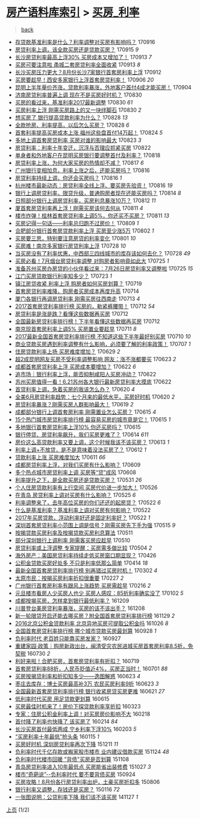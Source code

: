 [房产语料库索引](../../README.md)  > [买房_利率](买房_利率.md)
====
> [back](../README.md)

- [存贷款基准利率是什么？利率调整对买房有影响吗？](http://jkwz.applinzi.com/ittc/7013469086401692689.html#%E5%AD%98%E8%B4%B7%E6%AC%BE%E5%9F%BA%E5%87%86%E5%88%A9%E7%8E%87%E6%98%AF%E4%BB%80%E4%B9%88%EF%BC%9F%E5%88%A9%E7%8E%87%E8%B0%83%E6%95%B4%E5%AF%B9%E4%B9%B0%E6%88%BF%E6%9C%89%E5%BD%B1%E5%93%8D%E5%90%97%EF%BC%9F) 170916  
- [房贷利率上调，该全款买房还是贷款买房？](http://jkwz.applinzi.com/ittc/7013470789280728080.html#%E6%88%BF%E8%B4%B7%E5%88%A9%E7%8E%87%E4%B8%8A%E8%B0%83%EF%BC%8C%E8%AF%A5%E5%85%A8%E6%AC%BE%E4%B9%B0%E6%88%BF%E8%BF%98%E6%98%AF%E8%B4%B7%E6%AC%BE%E4%B9%B0%E6%88%BF%EF%BC%9F) 170915 *9* 
- [长沙房贷利率最高上浮30% 买房成本又增加了！](http://jkwz.applinzi.com/ittc/7012812586154984464.html#%E9%95%BF%E6%B2%99%E6%88%BF%E8%B4%B7%E5%88%A9%E7%8E%87%E6%9C%80%E9%AB%98%E4%B8%8A%E6%B5%AE30%25+%E4%B9%B0%E6%88%BF%E6%88%90%E6%9C%AC%E5%8F%88%E5%A2%9E%E5%8A%A0%E4%BA%86%EF%BC%81) 170913 *7* 
- [买房可要注意啦 甬城二套房贷利率全面收紧](http://jkwz.applinzi.com/ittc/7012714832149873680.html#%E4%B9%B0%E6%88%BF%E5%8F%AF%E8%A6%81%E6%B3%A8%E6%84%8F%E5%95%A6+%E7%94%AC%E5%9F%8E%E4%BA%8C%E5%A5%97%E6%88%BF%E8%B4%B7%E5%88%A9%E7%8E%87%E5%85%A8%E9%9D%A2%E6%94%B6%E7%B4%A7) 170913 *8* 
- [长沙买房压力更大？8月份长沙7家银行首套房利率上浮](http://jkwz.applinzi.com/ittc/7012073191898612752.html#%E9%95%BF%E6%B2%99%E4%B9%B0%E6%88%BF%E5%8E%8B%E5%8A%9B%E6%9B%B4%E5%A4%A7%EF%BC%9F8%E6%9C%88%E4%BB%BD%E9%95%BF%E6%B2%997%E5%AE%B6%E9%93%B6%E8%A1%8C%E9%A6%96%E5%A5%97%E6%88%BF%E5%88%A9%E7%8E%87%E4%B8%8A%E6%B5%AE) 170912  
- [买房要趁早！西安多家银行上浮首套房贷利率！](http://jkwz.applinzi.com/ittc/7010218379238179856.html#%E4%B9%B0%E6%88%BF%E8%A6%81%E8%B6%81%E6%97%A9%EF%BC%81%E8%A5%BF%E5%AE%89%E5%A4%9A%E5%AE%B6%E9%93%B6%E8%A1%8C%E4%B8%8A%E6%B5%AE%E9%A6%96%E5%A5%97%E6%88%BF%E8%B4%B7%E5%88%A9%E7%8E%87%EF%BC%81) 170906 *20* 
- [昆明上半年量价齐涨，贷款利率暴涨，外地客户首付4成才能买房！](http://jkwz.applinzi.com/ittc/7009463055396897809.html#%E6%98%86%E6%98%8E%E4%B8%8A%E5%8D%8A%E5%B9%B4%E9%87%8F%E4%BB%B7%E9%BD%90%E6%B6%A8%EF%BC%8C%E8%B4%B7%E6%AC%BE%E5%88%A9%E7%8E%87%E6%9A%B4%E6%B6%A8%EF%BC%8C%E5%A4%96%E5%9C%B0%E5%AE%A2%E6%88%B7%E9%A6%96%E4%BB%984%E6%88%90%E6%89%8D%E8%83%BD%E4%B9%B0%E6%88%BF%EF%BC%81) 170904  
- [济南房贷利率普遍上调 现在不是买房好时机？](http://jkwz.applinzi.com/ittc/7007613670258115600.html#%E6%B5%8E%E5%8D%97%E6%88%BF%E8%B4%B7%E5%88%A9%E7%8E%87%E6%99%AE%E9%81%8D%E4%B8%8A%E8%B0%83+%E7%8E%B0%E5%9C%A8%E4%B8%8D%E6%98%AF%E4%B9%B0%E6%88%BF%E5%A5%BD%E6%97%B6%E6%9C%BA%EF%BC%9F) 170830  
- [买房的看过来，基准利率2017最新调整](http://jkwz.applinzi.com/ittc/7007538099813614609.html#%E4%B9%B0%E6%88%BF%E7%9A%84%E7%9C%8B%E8%BF%87%E6%9D%A5%EF%BC%8C%E5%9F%BA%E5%87%86%E5%88%A9%E7%8E%872017%E6%9C%80%E6%96%B0%E8%B0%83%E6%95%B4) 170830 *61* 
- [买房利率上浮 刚需买房路上的又一块绊脚石](http://jkwz.applinzi.com/ittc/7007481166251426832.html#%E4%B9%B0%E6%88%BF%E5%88%A9%E7%8E%87%E4%B8%8A%E6%B5%AE+%E5%88%9A%E9%9C%80%E4%B9%B0%E6%88%BF%E8%B7%AF%E4%B8%8A%E7%9A%84%E5%8F%88%E4%B8%80%E5%9D%97%E7%BB%8A%E8%84%9A%E7%9F%B3) 170830 *2* 
- [想买房了 银行提高贷款利率为什么？](http://jkwz.applinzi.com/ittc/7006841449654780944.html#%E6%83%B3%E4%B9%B0%E6%88%BF%E4%BA%86+%E9%93%B6%E8%A1%8C%E6%8F%90%E9%AB%98%E8%B4%B7%E6%AC%BE%E5%88%A9%E7%8E%87%E4%B8%BA%E4%BB%80%E4%B9%88%EF%BC%9F) 170828 *13* 
- [全款抢房、利率提高，以后怎么买房？](http://jkwz.applinzi.com/ittc/7006517884581577744.html#%E5%85%A8%E6%AC%BE%E6%8A%A2%E6%88%BF%E3%80%81%E5%88%A9%E7%8E%87%E6%8F%90%E9%AB%98%EF%BC%8C%E4%BB%A5%E5%90%8E%E6%80%8E%E4%B9%88%E4%B9%B0%E6%88%BF%EF%BC%9F) 170828 *6* 
- [首套利率提高买房成本上涨 福州这些盘首付14万起！](http://jkwz.applinzi.com/ittc/7005396331609457681.html#%E9%A6%96%E5%A5%97%E5%88%A9%E7%8E%87%E6%8F%90%E9%AB%98%E4%B9%B0%E6%88%BF%E6%88%90%E6%9C%AC%E4%B8%8A%E6%B6%A8+%E7%A6%8F%E5%B7%9E%E8%BF%99%E4%BA%9B%E7%9B%98%E9%A6%96%E4%BB%9814%E4%B8%87%E8%B5%B7%EF%BC%81) 170824 *5* 
- [多地上调首套房贷利率 买房对谁的影响最大](http://jkwz.applinzi.com/ittc/7004950445842498576.html#%E5%A4%9A%E5%9C%B0%E4%B8%8A%E8%B0%83%E9%A6%96%E5%A5%97%E6%88%BF%E8%B4%B7%E5%88%A9%E7%8E%87+%E4%B9%B0%E6%88%BF%E5%AF%B9%E8%B0%81%E7%9A%84%E5%BD%B1%E5%93%8D%E6%9C%80%E5%A4%A7) 170823 *3* 
- [房贷利率：利率十年变迁，沉浮与否理应抓紧买房](http://jkwz.applinzi.com/ittc/7004667357191210000.html#%E6%88%BF%E8%B4%B7%E5%88%A9%E7%8E%87%EF%BC%9A%E5%88%A9%E7%8E%87%E5%8D%81%E5%B9%B4%E5%8F%98%E8%BF%81%EF%BC%8C%E6%B2%89%E6%B5%AE%E4%B8%8E%E5%90%A6%E7%90%86%E5%BA%94%E6%8A%93%E7%B4%A7%E4%B9%B0%E6%88%BF) 170822  
- [单身者和外地客户在昆明买房银行要调整首付及利率？](http://jkwz.applinzi.com/ittc/7003177763203449872.html#%E5%8D%95%E8%BA%AB%E8%80%85%E5%92%8C%E5%A4%96%E5%9C%B0%E5%AE%A2%E6%88%B7%E5%9C%A8%E6%98%86%E6%98%8E%E4%B9%B0%E6%88%BF%E9%93%B6%E8%A1%8C%E8%A6%81%E8%B0%83%E6%95%B4%E9%A6%96%E4%BB%98%E5%8F%8A%E5%88%A9%E7%8E%87%EF%BC%9F) 170818  
- [房贷利率上涨，为何大家买房的热情却不减？](http://jkwz.applinzi.com/ittc/7002829935646082065.html#%E6%88%BF%E8%B4%B7%E5%88%A9%E7%8E%87%E4%B8%8A%E6%B6%A8%EF%BC%8C%E4%B8%BA%E4%BD%95%E5%A4%A7%E5%AE%B6%E4%B9%B0%E6%88%BF%E7%9A%84%E7%83%AD%E6%83%85%E5%8D%B4%E4%B8%8D%E5%87%8F%EF%BC%9F) 170817 *6* 
- [广州银行变相加息，利率上涨之后，还能买房吗？](http://jkwz.applinzi.com/ittc/7002414725227611152.html#%E5%B9%BF%E5%B7%9E%E9%93%B6%E8%A1%8C%E5%8F%98%E7%9B%B8%E5%8A%A0%E6%81%AF%EF%BC%8C%E5%88%A9%E7%8E%87%E4%B8%8A%E6%B6%A8%E4%B9%8B%E5%90%8E%EF%BC%8C%E8%BF%98%E8%83%BD%E4%B9%B0%E6%88%BF%E5%90%97%EF%BC%9F) 170816  
- [房贷利率持续上调，你还会买房吗？](http://jkwz.applinzi.com/ittc/7002317219479159824.html#%E6%88%BF%E8%B4%B7%E5%88%A9%E7%8E%87%E6%8C%81%E7%BB%AD%E4%B8%8A%E8%B0%83%EF%BC%8C%E4%BD%A0%E8%BF%98%E4%BC%9A%E4%B9%B0%E6%88%BF%E5%90%97%EF%BC%9F) 170816 *1* 
- [杭州楼市最新动态：房贷利率全线上浮、要买房先验资！](http://jkwz.applinzi.com/ittc/7002315948634407953.html#%E6%9D%AD%E5%B7%9E%E6%A5%BC%E5%B8%82%E6%9C%80%E6%96%B0%E5%8A%A8%E6%80%81%EF%BC%9A%E6%88%BF%E8%B4%B7%E5%88%A9%E7%8E%87%E5%85%A8%E7%BA%BF%E4%B8%8A%E6%B5%AE%E3%80%81%E8%A6%81%E4%B9%B0%E6%88%BF%E5%85%88%E9%AA%8C%E8%B5%84%EF%BC%81) 170816 *19* 
- [银行上调房贷利率，限贷升级，普通购房者现在还能买房吗？](http://jkwz.applinzi.com/ittc/7001602264316511248.html#%E9%93%B6%E8%A1%8C%E4%B8%8A%E8%B0%83%E6%88%BF%E8%B4%B7%E5%88%A9%E7%8E%87%EF%BC%8C%E9%99%90%E8%B4%B7%E5%8D%87%E7%BA%A7%EF%BC%8C%E6%99%AE%E9%80%9A%E8%B4%AD%E6%88%BF%E8%80%85%E7%8E%B0%E5%9C%A8%E8%BF%98%E8%83%BD%E4%B9%B0%E6%88%BF%E5%90%97%EF%BC%9F) 170814 *8* 
- [日照部分银行上调房贷利率，买房利息暴涨10万？](http://jkwz.applinzi.com/ittc/7000958864571499537.html#%E6%97%A5%E7%85%A7%E9%83%A8%E5%88%86%E9%93%B6%E8%A1%8C%E4%B8%8A%E8%B0%83%E6%88%BF%E8%B4%B7%E5%88%A9%E7%8E%87%EF%BC%8C%E4%B9%B0%E6%88%BF%E5%88%A9%E6%81%AF%E6%9A%B4%E6%B6%A810%E4%B8%87%EF%BC%9F) 170812 *11* 
- [厦首套房贷利率再上浮！刚需买房该何去何从](http://jkwz.applinzi.com/ittc/7000554121130935312.html#%E5%8E%A6%E9%A6%96%E5%A5%97%E6%88%BF%E8%B4%B7%E5%88%A9%E7%8E%87%E5%86%8D%E4%B8%8A%E6%B5%AE%EF%BC%81%E5%88%9A%E9%9C%80%E4%B9%B0%E6%88%BF%E8%AF%A5%E4%BD%95%E5%8E%BB%E4%BD%95%E4%BB%8E) 170811 *4* 
- [楼市炸弹！桂林首套房贷利率上调5%，你还买不买房？](http://jkwz.applinzi.com/ittc/7000490780932965392.html#%E6%A5%BC%E5%B8%82%E7%82%B8%E5%BC%B9%EF%BC%81%E6%A1%82%E6%9E%97%E9%A6%96%E5%A5%97%E6%88%BF%E8%B4%B7%E5%88%A9%E7%8E%87%E4%B8%8A%E8%B0%835%25%EF%BC%8C%E4%BD%A0%E8%BF%98%E4%B9%B0%E4%B8%8D%E4%B9%B0%E6%88%BF%EF%BC%9F) 170811 *13* 
- [买房记得一句话——利率总归跑不过房价！](http://jkwz.applinzi.com/ittc/6999739684836869136.html#%E4%B9%B0%E6%88%BF%E8%AE%B0%E5%BE%97%E4%B8%80%E5%8F%A5%E8%AF%9D%E2%80%94%E2%80%94%E5%88%A9%E7%8E%87%E6%80%BB%E5%BD%92%E8%B7%91%E4%B8%8D%E8%BF%87%E6%88%BF%E4%BB%B7%EF%BC%81) 170809 *1* 
- [合肥部分银行首套房贷款利率上浮 买房至少涨5万](http://jkwz.applinzi.com/ittc/6997135180488508433.html#%E5%90%88%E8%82%A5%E9%83%A8%E5%88%86%E9%93%B6%E8%A1%8C%E9%A6%96%E5%A5%97%E6%88%BF%E8%B4%B7%E6%AC%BE%E5%88%A9%E7%8E%87%E4%B8%8A%E6%B5%AE+%E4%B9%B0%E6%88%BF%E8%87%B3%E5%B0%91%E6%B6%A85%E4%B8%87) 170802 *1* 
- [买房要三思，特别要注意房贷的利率变化](http://jkwz.applinzi.com/ittc/6996859063638688784.html#%E4%B9%B0%E6%88%BF%E8%A6%81%E4%B8%89%E6%80%9D%EF%BC%8C%E7%89%B9%E5%88%AB%E8%A6%81%E6%B3%A8%E6%84%8F%E6%88%BF%E8%B4%B7%E7%9A%84%E5%88%A9%E7%8E%87%E5%8F%98%E5%8C%96) 170801 *10* 
- [买房难！南京多家银行房贷利率上浮](http://jkwz.applinzi.com/ittc/6995411248198714384.html#%E4%B9%B0%E6%88%BF%E9%9A%BE%EF%BC%81%E5%8D%97%E4%BA%AC%E5%A4%9A%E5%AE%B6%E9%93%B6%E8%A1%8C%E6%88%BF%E8%B4%B7%E5%88%A9%E7%8E%87%E4%B8%8A%E6%B5%AE) 170728 *10* 
- [当买房没有了利率优惠，中西部三四线城市的库存该如何去化？](http://jkwz.applinzi.com/ittc/6995390680174953488.html#%E5%BD%93%E4%B9%B0%E6%88%BF%E6%B2%A1%E6%9C%89%E4%BA%86%E5%88%A9%E7%8E%87%E4%BC%98%E6%83%A0%EF%BC%8C%E4%B8%AD%E8%A5%BF%E9%83%A8%E4%B8%89%E5%9B%9B%E7%BA%BF%E5%9F%8E%E5%B8%82%E7%9A%84%E5%BA%93%E5%AD%98%E8%AF%A5%E5%A6%82%E4%BD%95%E5%8E%BB%E5%8C%96%EF%BC%9F) 170728 *49* 
- [买房必看！7月烟台房贷利率调整 对购房者影响竟如此大](http://jkwz.applinzi.com/ittc/6994264556153865232.html#%E4%B9%B0%E6%88%BF%E5%BF%85%E7%9C%8B%EF%BC%817%E6%9C%88%E7%83%9F%E5%8F%B0%E6%88%BF%E8%B4%B7%E5%88%A9%E7%8E%87%E8%B0%83%E6%95%B4+%E5%AF%B9%E8%B4%AD%E6%88%BF%E8%80%85%E5%BD%B1%E5%93%8D%E7%AB%9F%E5%A6%82%E6%AD%A4%E5%A4%A7) 170725 *1* 
- [准备苏州买房办房贷的小伙伴看过来：7月26日房贷利率又调整啦](http://jkwz.applinzi.com/ittc/6994190668334105616.html#%E5%87%86%E5%A4%87%E8%8B%8F%E5%B7%9E%E4%B9%B0%E6%88%BF%E5%8A%9E%E6%88%BF%E8%B4%B7%E7%9A%84%E5%B0%8F%E4%BC%99%E4%BC%B4%E7%9C%8B%E8%BF%87%E6%9D%A5%EF%BC%9A7%E6%9C%8826%E6%97%A5%E6%88%BF%E8%B4%B7%E5%88%A9%E7%8E%87%E5%8F%88%E8%B0%83%E6%95%B4%E5%95%A6) 170725 *15* 
- [江门买房贷款银行利率知多少？](http://jkwz.applinzi.com/ittc/6993284313955959825.html#%E6%B1%9F%E9%97%A8%E4%B9%B0%E6%88%BF%E8%B4%B7%E6%AC%BE%E9%93%B6%E8%A1%8C%E5%88%A9%E7%8E%87%E7%9F%A5%E5%A4%9A%E5%B0%91%EF%BC%9F) 170723 *1* 
- [镇江房贷收紧 利率上浮 购房者如何买房划算？](http://jkwz.applinzi.com/ittc/6991808170807526416.html#%E9%95%87%E6%B1%9F%E6%88%BF%E8%B4%B7%E6%94%B6%E7%B4%A7+%E5%88%A9%E7%8E%87%E4%B8%8A%E6%B5%AE+%E8%B4%AD%E6%88%BF%E8%80%85%E5%A6%82%E4%BD%95%E4%B9%B0%E6%88%BF%E5%88%92%E7%AE%97%EF%BC%9F) 170719  
- [首套房贷利率难降，购房者买房成本再度升高](http://jkwz.applinzi.com/ittc/6990074482444993553.html#%E9%A6%96%E5%A5%97%E6%88%BF%E8%B4%B7%E5%88%A9%E7%8E%87%E9%9A%BE%E9%99%8D%EF%BC%8C%E8%B4%AD%E6%88%BF%E8%80%85%E4%B9%B0%E6%88%BF%E6%88%90%E6%9C%AC%E5%86%8D%E5%BA%A6%E5%8D%87%E9%AB%98) 170714  
- [厦门各银行再调房贷利率 刚需买房往西南走](http://jkwz.applinzi.com/ittc/6989817537867809808.html#%E5%8E%A6%E9%97%A8%E5%90%84%E9%93%B6%E8%A1%8C%E5%86%8D%E8%B0%83%E6%88%BF%E8%B4%B7%E5%88%A9%E7%8E%87+%E5%88%9A%E9%9C%80%E4%B9%B0%E6%88%BF%E5%BE%80%E8%A5%BF%E5%8D%97%E8%B5%B0) 170713 *4* 
- [2017首套房贷利率排行榜 买房的，勒紧裤腰带！](http://jkwz.applinzi.com/ittc/6989458166575006737.html#2017%E9%A6%96%E5%A5%97%E6%88%BF%E8%B4%B7%E5%88%A9%E7%8E%87%E6%8E%92%E8%A1%8C%E6%A6%9C+%E4%B9%B0%E6%88%BF%E7%9A%84%EF%BC%8C%E5%8B%92%E7%B4%A7%E8%A3%A4%E8%85%B0%E5%B8%A6%EF%BC%81) 170712 *54* 
- [房贷利率是涨是跌？看懂这些数据再买房](http://jkwz.applinzi.com/ittc/6989406158400783377.html#%E6%88%BF%E8%B4%B7%E5%88%A9%E7%8E%87%E6%98%AF%E6%B6%A8%E6%98%AF%E8%B7%8C%EF%BC%9F%E7%9C%8B%E6%87%82%E8%BF%99%E4%BA%9B%E6%95%B0%E6%8D%AE%E5%86%8D%E4%B9%B0%E6%88%BF) 170712  
- [全国最新房贷利率排行榜！下半年看懂这些数据再买房](http://jkwz.applinzi.com/ittc/6989351564530418704.html#%E5%85%A8%E5%9B%BD%E6%9C%80%E6%96%B0%E6%88%BF%E8%B4%B7%E5%88%A9%E7%8E%87%E6%8E%92%E8%A1%8C%E6%A6%9C%EF%BC%81%E4%B8%8B%E5%8D%8A%E5%B9%B4%E7%9C%8B%E6%87%82%E8%BF%99%E4%BA%9B%E6%95%B0%E6%8D%AE%E5%86%8D%E4%B9%B0%E6%88%BF) 170712  
- [南京现首套房利率上调5% 买房置业要趁早](http://jkwz.applinzi.com/ittc/6989059833993888784.html#%E5%8D%97%E4%BA%AC%E7%8E%B0%E9%A6%96%E5%A5%97%E6%88%BF%E5%88%A9%E7%8E%87%E4%B8%8A%E8%B0%835%25+%E4%B9%B0%E6%88%BF%E7%BD%AE%E4%B8%9A%E8%A6%81%E8%B6%81%E6%97%A9) 170711 *8* 
- [2017最新全国首套房贷利率排行榜 不知道这些下半年最好别买房](http://jkwz.applinzi.com/ittc/6988727916228510724.html#2017%E6%9C%80%E6%96%B0%E5%85%A8%E5%9B%BD%E9%A6%96%E5%A5%97%E6%88%BF%E8%B4%B7%E5%88%A9%E7%8E%87%E6%8E%92%E8%A1%8C%E6%A6%9C+%E4%B8%8D%E7%9F%A5%E9%81%93%E8%BF%99%E4%BA%9B%E4%B8%8B%E5%8D%8A%E5%B9%B4%E6%9C%80%E5%A5%BD%E5%88%AB%E4%B9%B0%E6%88%BF) 170710 *10* 
- [商业贷款买房遇到利率调整有什么影响，必须要了解的利率政策！](http://jkwz.applinzi.com/ittc/6987650541206111236.html#%E5%95%86%E4%B8%9A%E8%B4%B7%E6%AC%BE%E4%B9%B0%E6%88%BF%E9%81%87%E5%88%B0%E5%88%A9%E7%8E%87%E8%B0%83%E6%95%B4%E6%9C%89%E4%BB%80%E4%B9%88%E5%BD%B1%E5%93%8D%EF%BC%8C%E5%BF%85%E9%A1%BB%E8%A6%81%E4%BA%86%E8%A7%A3%E7%9A%84%E5%88%A9%E7%8E%87%E6%94%BF%E7%AD%96%EF%BC%81) 170707 *1* 
- [住房贷款利率上扬 买房难度增加？](http://jkwz.applinzi.com/ittc/6984550692675912709.html#%E4%BD%8F%E6%88%BF%E8%B4%B7%E6%AC%BE%E5%88%A9%E7%8E%87%E4%B8%8A%E6%89%AC+%E4%B9%B0%E6%88%BF%E9%9A%BE%E5%BA%A6%E5%A2%9E%E5%8A%A0%EF%BC%9F) 170629 *2* 
- [超2成昆明网友买房不受利率调整影响 网友：涨不涨都要买](http://jkwz.applinzi.com/ittc/6982353164589073413.html#%E8%B6%852%E6%88%90%E6%98%86%E6%98%8E%E7%BD%91%E5%8F%8B%E4%B9%B0%E6%88%BF%E4%B8%8D%E5%8F%97%E5%88%A9%E7%8E%87%E8%B0%83%E6%95%B4%E5%BD%B1%E5%93%8D+%E7%BD%91%E5%8F%8B%EF%BC%9A%E6%B6%A8%E4%B8%8D%E6%B6%A8%E9%83%BD%E8%A6%81%E4%B9%B0) 170623 *2* 
- [成都首套房贷利率上浮 买房成本要增加？](http://jkwz.applinzi.com/ittc/6982039921010148356.html#%E6%88%90%E9%83%BD%E9%A6%96%E5%A5%97%E6%88%BF%E8%B4%B7%E5%88%A9%E7%8E%87%E4%B8%8A%E6%B5%AE+%E4%B9%B0%E6%88%BF%E6%88%90%E6%9C%AC%E8%A6%81%E5%A2%9E%E5%8A%A0%EF%BC%9F) 170622 *6* 
- [追市场｜银行利率上浮，能否抑制咸阳人买房冲动？](http://jkwz.applinzi.com/ittc/6982034280614986757.html#%E8%BF%BD%E5%B8%82%E5%9C%BA%EF%BD%9C%E9%93%B6%E8%A1%8C%E5%88%A9%E7%8E%87%E4%B8%8A%E6%B5%AE%EF%BC%8C%E8%83%BD%E5%90%A6%E6%8A%91%E5%88%B6%E5%92%B8%E9%98%B3%E4%BA%BA%E4%B9%B0%E6%88%BF%E5%86%B2%E5%8A%A8%EF%BC%9F) 170622  
- [苏州买房值得一看！6.21苏州各大银行最新房贷利率大摸底](http://jkwz.applinzi.com/ittc/6981933629427958789.html#%E8%8B%8F%E5%B7%9E%E4%B9%B0%E6%88%BF%E5%80%BC%E5%BE%97%E4%B8%80%E7%9C%8B%EF%BC%816.21%E8%8B%8F%E5%B7%9E%E5%90%84%E5%A4%A7%E9%93%B6%E8%A1%8C%E6%9C%80%E6%96%B0%E6%88%BF%E8%B4%B7%E5%88%A9%E7%8E%87%E5%A4%A7%E6%91%B8%E5%BA%95) 170622  
- [首贷利率上调，急着买房的我该怎么办？](http://jkwz.applinzi.com/ittc/6981321232812082181.html#%E9%A6%96%E8%B4%B7%E5%88%A9%E7%8E%87%E4%B8%8A%E8%B0%83%EF%BC%8C%E6%80%A5%E7%9D%80%E4%B9%B0%E6%88%BF%E7%9A%84%E6%88%91%E8%AF%A5%E6%80%8E%E4%B9%88%E5%8A%9E%EF%BC%9F) 170620 *4* 
- [全美6月房贷利率趋势：七个月来的最低水平，买房好时机](http://jkwz.applinzi.com/ittc/6981189965865026565.html#%E5%85%A8%E7%BE%8E6%E6%9C%88%E6%88%BF%E8%B4%B7%E5%88%A9%E7%8E%87%E8%B6%8B%E5%8A%BF%EF%BC%9A%E4%B8%83%E4%B8%AA%E6%9C%88%E6%9D%A5%E7%9A%84%E6%9C%80%E4%BD%8E%E6%B0%B4%E5%B9%B3%EF%BC%8C%E4%B9%B0%E6%88%BF%E5%A5%BD%E6%97%B6%E6%9C%BA) 170620 *2* 
- [房贷利率暴涨？刚需买房人群影响最大！](http://jkwz.applinzi.com/ittc/6980943454417716229.html#%E6%88%BF%E8%B4%B7%E5%88%A9%E7%8E%87%E6%9A%B4%E6%B6%A8%EF%BC%9F%E5%88%9A%E9%9C%80%E4%B9%B0%E6%88%BF%E4%BA%BA%E7%BE%A4%E5%BD%B1%E5%93%8D%E6%9C%80%E5%A4%A7%EF%BC%81) 170619 *2* 
- [成都部分银行上调首套房利率 刚需置业怎么买房？](http://jkwz.applinzi.com/ittc/6979506698409477124.html#%E6%88%90%E9%83%BD%E9%83%A8%E5%88%86%E9%93%B6%E8%A1%8C%E4%B8%8A%E8%B0%83%E9%A6%96%E5%A5%97%E6%88%BF%E5%88%A9%E7%8E%87+%E5%88%9A%E9%9C%80%E7%BD%AE%E4%B8%9A%E6%80%8E%E4%B9%88%E4%B9%B0%E6%88%BF%EF%BC%9F) 170615 *4* 
- [15个热门城市房贷利率排行榜 最容易买房的城市竟是它！](http://jkwz.applinzi.com/ittc/6979457108217955333.html#15%E4%B8%AA%E7%83%AD%E9%97%A8%E5%9F%8E%E5%B8%82%E6%88%BF%E8%B4%B7%E5%88%A9%E7%8E%87%E6%8E%92%E8%A1%8C%E6%A6%9C+%E6%9C%80%E5%AE%B9%E6%98%93%E4%B9%B0%E6%88%BF%E7%9A%84%E5%9F%8E%E5%B8%82%E7%AB%9F%E6%98%AF%E5%AE%83%EF%BC%81) 170615 *1* 
- [多地银行首套房贷利率上浮10% 你还买房吗？](http://jkwz.applinzi.com/ittc/6979328997660820484.html#%E5%A4%9A%E5%9C%B0%E9%93%B6%E8%A1%8C%E9%A6%96%E5%A5%97%E6%88%BF%E8%B4%B7%E5%88%A9%E7%8E%87%E4%B8%8A%E6%B5%AE10%25+%E4%BD%A0%E8%BF%98%E4%B9%B0%E6%88%BF%E5%90%97%EF%BC%9F) 170615  
- [银行停贷、房贷利率飙升，我们买房更难了？](http://jkwz.applinzi.com/ittc/6978956977701913604.html#%E9%93%B6%E8%A1%8C%E5%81%9C%E8%B4%B7%E3%80%81%E6%88%BF%E8%B4%B7%E5%88%A9%E7%8E%87%E9%A3%99%E5%8D%87%EF%BC%8C%E6%88%91%E4%BB%AC%E4%B9%B0%E6%88%BF%E6%9B%B4%E9%9A%BE%E4%BA%86%EF%BC%9F) 170614 *611* 
- [房价这么高贷款利率又要上调，这个时候我该不该买房？](http://jkwz.applinzi.com/ittc/6978583352515757061.html#%E6%88%BF%E4%BB%B7%E8%BF%99%E4%B9%88%E9%AB%98%E8%B4%B7%E6%AC%BE%E5%88%A9%E7%8E%87%E5%8F%88%E8%A6%81%E4%B8%8A%E8%B0%83%EF%BC%8C%E8%BF%99%E4%B8%AA%E6%97%B6%E5%80%99%E6%88%91%E8%AF%A5%E4%B8%8D%E8%AF%A5%E4%B9%B0%E6%88%BF%EF%BC%9F) 170613 *1* 
- [利率上调+不放贷，是不是意味着没法买房了？](http://jkwz.applinzi.com/ittc/6978228840160576516.html#%E5%88%A9%E7%8E%87%E4%B8%8A%E8%B0%83%2B%E4%B8%8D%E6%94%BE%E8%B4%B7%EF%BC%8C%E6%98%AF%E4%B8%8D%E6%98%AF%E6%84%8F%E5%91%B3%E7%9D%80%E6%B2%A1%E6%B3%95%E4%B9%B0%E6%88%BF%E4%BA%86%EF%BC%9F) 170612 *1* 
- [贷款利率上涨 买房难度加大](http://jkwz.applinzi.com/ittc/6977887479901193220.html#%E8%B4%B7%E6%AC%BE%E5%88%A9%E7%8E%87%E4%B8%8A%E6%B6%A8+%E4%B9%B0%E6%88%BF%E9%9A%BE%E5%BA%A6%E5%8A%A0%E5%A4%A7) 170611 *66* 
- [成都房贷利率上浮，对我们买房有什么影响？](http://jkwz.applinzi.com/ittc/6977110932420297733.html#%E6%88%90%E9%83%BD%E6%88%BF%E8%B4%B7%E5%88%A9%E7%8E%87%E4%B8%8A%E6%B5%AE%EF%BC%8C%E5%AF%B9%E6%88%91%E4%BB%AC%E4%B9%B0%E6%88%BF%E6%9C%89%E4%BB%80%E4%B9%88%E5%BD%B1%E5%93%8D%EF%BC%9F) 170609  
- [多个热点城市房贷利率上调 买房等“贷”成风](http://jkwz.applinzi.com/ittc/6976679562619388932.html#%E5%A4%9A%E4%B8%AA%E7%83%AD%E7%82%B9%E5%9F%8E%E5%B8%82%E6%88%BF%E8%B4%B7%E5%88%A9%E7%8E%87%E4%B8%8A%E8%B0%83+%E4%B9%B0%E6%88%BF%E7%AD%89%E2%80%9C%E8%B4%B7%E2%80%9D%E6%88%90%E9%A3%8E) 170608  
- [利率提升之下，是全款买房还是贷款买房？](http://jkwz.applinzi.com/ittc/6973969290272179205.html#%E5%88%A9%E7%8E%87%E6%8F%90%E5%8D%87%E4%B9%8B%E4%B8%8B%EF%BC%8C%E6%98%AF%E5%85%A8%E6%AC%BE%E4%B9%B0%E6%88%BF%E8%BF%98%E6%98%AF%E8%B4%B7%E6%AC%BE%E4%B9%B0%E6%88%BF%EF%BC%9F) 170531 *26* 
- [个人住房贷款利率有上行空间 买房代价进一步加大！](http://jkwz.applinzi.com/ittc/6971922675889865732.html#%E4%B8%AA%E4%BA%BA%E4%BD%8F%E6%88%BF%E8%B4%B7%E6%AC%BE%E5%88%A9%E7%8E%87%E6%9C%89%E4%B8%8A%E8%A1%8C%E7%A9%BA%E9%97%B4+%E4%B9%B0%E6%88%BF%E4%BB%A3%E4%BB%B7%E8%BF%9B%E4%B8%80%E6%AD%A5%E5%8A%A0%E5%A4%A7%EF%BC%81) 170526  
- [在青岛 房贷利率上调对买房有什么影响？](http://jkwz.applinzi.com/ittc/6971567512817763333.html#%E5%9C%A8%E9%9D%92%E5%B2%9B+%E6%88%BF%E8%B4%B7%E5%88%A9%E7%8E%87%E4%B8%8A%E8%B0%83%E5%AF%B9%E4%B9%B0%E6%88%BF%E6%9C%89%E4%BB%80%E4%B9%88%E5%BD%B1%E5%93%8D%EF%BC%9F) 170525 *6* 
- [利率调整来了，去年高位买房的你们还还的起房贷？](http://jkwz.applinzi.com/ittc/6970471827473171461.html#%E5%88%A9%E7%8E%87%E8%B0%83%E6%95%B4%E6%9D%A5%E4%BA%86%EF%BC%8C%E5%8E%BB%E5%B9%B4%E9%AB%98%E4%BD%8D%E4%B9%B0%E6%88%BF%E7%9A%84%E4%BD%A0%E4%BB%AC%E8%BF%98%E8%BF%98%E7%9A%84%E8%B5%B7%E6%88%BF%E8%B4%B7%EF%BC%9F) 170522 *6* 
- [什么是基准利率？基准利率上调对买房有何影响？](http://jkwz.applinzi.com/ittc/6970419845332993029.html#%E4%BB%80%E4%B9%88%E6%98%AF%E5%9F%BA%E5%87%86%E5%88%A9%E7%8E%87%EF%BC%9F%E5%9F%BA%E5%87%86%E5%88%A9%E7%8E%87%E4%B8%8A%E8%B0%83%E5%AF%B9%E4%B9%B0%E6%88%BF%E6%9C%89%E4%BD%95%E5%BD%B1%E5%93%8D%EF%BC%9F) 170522  
- [2017年买房贷款，浮动利率好还是固定利率好？](http://jkwz.applinzi.com/ittc/6970419844959699972.html#2017%E5%B9%B4%E4%B9%B0%E6%88%BF%E8%B4%B7%E6%AC%BE%EF%BC%8C%E6%B5%AE%E5%8A%A8%E5%88%A9%E7%8E%87%E5%A5%BD%E8%BF%98%E6%98%AF%E5%9B%BA%E5%AE%9A%E5%88%A9%E7%8E%87%E5%A5%BD%EF%BC%9F) 170522 *1* 
- [深圳首套房贷利率小范围上调是信号？刚需买房先下手为强](http://jkwz.applinzi.com/ittc/6967673197905314820.html#%E6%B7%B1%E5%9C%B3%E9%A6%96%E5%A5%97%E6%88%BF%E8%B4%B7%E5%88%A9%E7%8E%87%E5%B0%8F%E8%8C%83%E5%9B%B4%E4%B8%8A%E8%B0%83%E6%98%AF%E4%BF%A1%E5%8F%B7%EF%BC%9F%E5%88%9A%E9%9C%80%E4%B9%B0%E6%88%BF%E5%85%88%E4%B8%8B%E6%89%8B%E4%B8%BA%E5%BC%BA) 170515 *9* 
- [按揭贷款买房利率及按揭贷款买房利息算法](http://jkwz.applinzi.com/ittc/6966436112460416005.html#%E6%8C%89%E6%8F%AD%E8%B4%B7%E6%AC%BE%E4%B9%B0%E6%88%BF%E5%88%A9%E7%8E%87%E5%8F%8A%E6%8C%89%E6%8F%AD%E8%B4%B7%E6%AC%BE%E4%B9%B0%E6%88%BF%E5%88%A9%E6%81%AF%E7%AE%97%E6%B3%95) 170511  
- [部分深圳银行上调利率 刚需客买房应趁早](http://jkwz.applinzi.com/ittc/6965985817502680068.html#%E9%83%A8%E5%88%86%E6%B7%B1%E5%9C%B3%E9%93%B6%E8%A1%8C%E4%B8%8A%E8%B0%83%E5%88%A9%E7%8E%87+%E5%88%9A%E9%9C%80%E5%AE%A2%E4%B9%B0%E6%88%BF%E5%BA%94%E8%B6%81%E6%97%A9) 170510  
- [房贷利率或上浮调整 专家提醒：买房需多做比较](http://jkwz.applinzi.com/ittc/6963813099344757764.html#%E6%88%BF%E8%B4%B7%E5%88%A9%E7%8E%87%E6%88%96%E4%B8%8A%E6%B5%AE%E8%B0%83%E6%95%B4+%E4%B8%93%E5%AE%B6%E6%8F%90%E9%86%92%EF%BC%9A%E4%B9%B0%E6%88%BF%E9%9C%80%E5%A4%9A%E5%81%9A%E6%AF%94%E8%BE%83) 170504 *2* 
- [海外房产：美国房贷利率持续走低买房窗口期显现？](http://jkwz.applinzi.com/ittc/6960864604086338565.html#%E6%B5%B7%E5%A4%96%E6%88%BF%E4%BA%A7%EF%BC%9A%E7%BE%8E%E5%9B%BD%E6%88%BF%E8%B4%B7%E5%88%A9%E7%8E%87%E6%8C%81%E7%BB%AD%E8%B5%B0%E4%BD%8E%E4%B9%B0%E6%88%BF%E7%AA%97%E5%8F%A3%E6%9C%9F%E6%98%BE%E7%8E%B0%EF%BC%9F) 170426  
- [公积金贷款买房好处多 不只是利率低那么简单](http://jkwz.applinzi.com/ittc/6956416036470522884.html#%E5%85%AC%E7%A7%AF%E9%87%91%E8%B4%B7%E6%AC%BE%E4%B9%B0%E6%88%BF%E5%A5%BD%E5%A4%84%E5%A4%9A+%E4%B8%8D%E5%8F%AA%E6%98%AF%E5%88%A9%E7%8E%87%E4%BD%8E%E9%82%A3%E4%B9%88%E7%AE%80%E5%8D%95) 170414 *18* 
- [最新全国首套房贷利率排行榜 别再错过买房时机！](http://jkwz.applinzi.com/ittc/6940493965127320580.html#%E6%9C%80%E6%96%B0%E5%85%A8%E5%9B%BD%E9%A6%96%E5%A5%97%E6%88%BF%E8%B4%B7%E5%88%A9%E7%8E%87%E6%8E%92%E8%A1%8C%E6%A6%9C+%E5%88%AB%E5%86%8D%E9%94%99%E8%BF%87%E4%B9%B0%E6%88%BF%E6%97%B6%E6%9C%BA%EF%BC%81) 170302 *4* 
- [太原市民：按揭买房利率折扣很重要](http://jkwz.applinzi.com/ittc/6937086163595822084.html#%E5%A4%AA%E5%8E%9F%E5%B8%82%E6%B0%91%EF%BC%9A%E6%8C%89%E6%8F%AD%E4%B9%B0%E6%88%BF%E5%88%A9%E7%8E%87%E6%8A%98%E6%89%A3%E5%BE%88%E9%87%8D%E8%A6%81) 170227 *2* 
- [广州银行首套房利率有跟风上涨趋势 买房需趁早](http://jkwz.applinzi.com/ittc/6935247064735941636.html#%E5%B9%BF%E5%B7%9E%E9%93%B6%E8%A1%8C%E9%A6%96%E5%A5%97%E6%88%BF%E5%88%A9%E7%8E%87%E6%9C%89%E8%B7%9F%E9%A3%8E%E4%B8%8A%E6%B6%A8%E8%B6%8B%E5%8A%BF+%E4%B9%B0%E6%88%BF%E9%9C%80%E8%B6%81%E6%97%A9) 170216 *2* 
- [元旦楼市看房人少买房人也少 买房人感叹：85折利率确实没了](http://jkwz.applinzi.com/ittc/6918515843523937285.html#%E5%85%83%E6%97%A6%E6%A5%BC%E5%B8%82%E7%9C%8B%E6%88%BF%E4%BA%BA%E5%B0%91%E4%B9%B0%E6%88%BF%E4%BA%BA%E4%B9%9F%E5%B0%91+%E4%B9%B0%E6%88%BF%E4%BA%BA%E6%84%9F%E5%8F%B9%EF%BC%9A85%E6%8A%98%E5%88%A9%E7%8E%87%E7%A1%AE%E5%AE%9E%E6%B2%A1%E4%BA%86) 170102 *5* 
- [成都按揭买房，怎样拿到银行最低利率？](http://jkwz.applinzi.com/ittc/6908952123026179076.html#%E6%88%90%E9%83%BD%E6%8C%89%E6%8F%AD%E4%B9%B0%E6%88%BF%EF%BC%8C%E6%80%8E%E6%A0%B7%E6%8B%BF%E5%88%B0%E9%93%B6%E8%A1%8C%E6%9C%80%E4%BD%8E%E5%88%A9%E7%8E%87%EF%BC%9F) 161209  
- [川普登台美房贷利率暴涨，买房的该不该出手？](http://jkwz.applinzi.com/ittc/6909053838022951940.html#%E5%B7%9D%E6%99%AE%E7%99%BB%E5%8F%B0%E7%BE%8E%E6%88%BF%E8%B4%B7%E5%88%A9%E7%8E%87%E6%9A%B4%E6%B6%A8%EF%BC%8C%E4%B9%B0%E6%88%BF%E7%9A%84%E8%AF%A5%E4%B8%8D%E8%AF%A5%E5%87%BA%E6%89%8B%EF%BC%9F) 161208  
- [新一轮限贷开启还能去哪买房？附全国首套房贷利率排行榜](http://jkwz.applinzi.com/ittc/6906001686035694596.html#%E6%96%B0%E4%B8%80%E8%BD%AE%E9%99%90%E8%B4%B7%E5%BC%80%E5%90%AF%E8%BF%98%E8%83%BD%E5%8E%BB%E5%93%AA%E4%B9%B0%E6%88%BF%EF%BC%9F%E9%99%84%E5%85%A8%E5%9B%BD%E9%A6%96%E5%A5%97%E6%88%BF%E8%B4%B7%E5%88%A9%E7%8E%87%E6%8E%92%E8%A1%8C%E6%A6%9C) 161129 *2* 
- [2016北京公积金贷款利率 北京异地买房可提取公积金吗](http://jkwz.applinzi.com/ittc/6893337859833988101.html#2016%E5%8C%97%E4%BA%AC%E5%85%AC%E7%A7%AF%E9%87%91%E8%B4%B7%E6%AC%BE%E5%88%A9%E7%8E%87+%E5%8C%97%E4%BA%AC%E5%BC%82%E5%9C%B0%E4%B9%B0%E6%88%BF%E5%8F%AF%E6%8F%90%E5%8F%96%E5%85%AC%E7%A7%AF%E9%87%91%E5%90%97) 161026 *8* 
- [全国首套房贷利率排行榜 哪个城市贷款买房最划算](http://jkwz.applinzi.com/ittc/6882987982188971013.html#%E5%85%A8%E5%9B%BD%E9%A6%96%E5%A5%97%E6%88%BF%E8%B4%B7%E5%88%A9%E7%8E%87%E6%8E%92%E8%A1%8C%E6%A6%9C+%E5%93%AA%E4%B8%AA%E5%9F%8E%E5%B8%82%E8%B4%B7%E6%AC%BE%E4%B9%B0%E6%88%BF%E6%9C%80%E5%88%92%E7%AE%97) 160928 *1* 
- [负利率时代 老百姓只能靠买房发家？](http://jkwz.applinzi.com/ittc/6882585046740894725.html#%E8%B4%9F%E5%88%A9%E7%8E%87%E6%97%B6%E4%BB%A3+%E8%80%81%E7%99%BE%E5%A7%93%E5%8F%AA%E8%83%BD%E9%9D%A0%E4%B9%B0%E6%88%BF%E5%8F%91%E5%AE%B6%EF%BC%9F) 160927  
- [重建家园·政策｜购房新政出台，闽清受灾农民进城买房首套房利率8.5折，免契税](http://jkwz.applinzi.com/ittc/6860752991539430404.html#%E9%87%8D%E5%BB%BA%E5%AE%B6%E5%9B%AD%C2%B7%E6%94%BF%E7%AD%96%EF%BD%9C%E8%B4%AD%E6%88%BF%E6%96%B0%E6%94%BF%E5%87%BA%E5%8F%B0%EF%BC%8C%E9%97%BD%E6%B8%85%E5%8F%97%E7%81%BE%E5%86%9C%E6%B0%91%E8%BF%9B%E5%9F%8E%E4%B9%B0%E6%88%BF%E9%A6%96%E5%A5%97%E6%88%BF%E5%88%A9%E7%8E%878.5%E6%8A%98%EF%BC%8C%E5%85%8D%E5%A5%91%E7%A8%8E) 160730 *2* 
- [利好来啦！合肥买房，首套房贷利率有折扣？](http://jkwz.applinzi.com/ittc/6856528571178419204.html#%E5%88%A9%E5%A5%BD%E6%9D%A5%E5%95%A6%EF%BC%81%E5%90%88%E8%82%A5%E4%B9%B0%E6%88%BF%EF%BC%8C%E9%A6%96%E5%A5%97%E6%88%BF%E8%B4%B7%E5%88%A9%E7%8E%87%E6%9C%89%E6%8A%98%E6%89%A3%EF%BC%9F) 160719  
- [首套房贷利率88折，人民币贬值近4%，买房正当时！](http://jkwz.applinzi.com/ittc/6849839159891723268.html#%E9%A6%96%E5%A5%97%E6%88%BF%E8%B4%B7%E5%88%A9%E7%8E%8788%E6%8A%98%EF%BC%8C%E4%BA%BA%E6%B0%91%E5%B8%81%E8%B4%AC%E5%80%BC%E8%BF%914%25%EF%BC%8C%E4%B9%B0%E6%88%BF%E6%AD%A3%E5%BD%93%E6%97%B6%EF%BC%81) 160701 *88* 
- [买房按揭贷利率和折扣知多少——逸图解惑](http://jkwz.applinzi.com/ittc/6846835276093326341.html#%E4%B9%B0%E6%88%BF%E6%8C%89%E6%8F%AD%E8%B4%B7%E5%88%A9%E7%8E%87%E5%92%8C%E6%8A%98%E6%89%A3%E7%9F%A5%E5%A4%9A%E5%B0%91%E2%80%94%E2%80%94%E9%80%B8%E5%9B%BE%E8%A7%A3%E6%83%91) 160623 *4* 
- [枣庄去库存：博士买房最高补3万 农民买房利率9折](http://jkwz.applinzi.com/ittc/6846830900436009989.html#%E6%9E%A3%E5%BA%84%E5%8E%BB%E5%BA%93%E5%AD%98%EF%BC%9A%E5%8D%9A%E5%A3%AB%E4%B9%B0%E6%88%BF%E6%9C%80%E9%AB%98%E8%A1%A53%E4%B8%87+%E5%86%9C%E6%B0%91%E4%B9%B0%E6%88%BF%E5%88%A9%E7%8E%879%E6%8A%98) 160623 *3* 
- [全国最新首套房贷利率排行榜 银行收紧房贷买房更难](http://jkwz.applinzi.com/ittc/6846254787166995460.html#%E5%85%A8%E5%9B%BD%E6%9C%80%E6%96%B0%E9%A6%96%E5%A5%97%E6%88%BF%E8%B4%B7%E5%88%A9%E7%8E%87%E6%8E%92%E8%A1%8C%E6%A6%9C+%E9%93%B6%E8%A1%8C%E6%94%B6%E7%B4%A7%E6%88%BF%E8%B4%B7%E4%B9%B0%E6%88%BF%E6%9B%B4%E9%9A%BE) 160621 *27* 
- [低利率时代买房 用足贷款更划算](http://jkwz.applinzi.com/ittc/6843805458347066372.html#%E4%BD%8E%E5%88%A9%E7%8E%87%E6%97%B6%E4%BB%A3%E4%B9%B0%E6%88%BF+%E7%94%A8%E8%B6%B3%E8%B4%B7%E6%AC%BE%E6%9B%B4%E5%88%92%E7%AE%97) 160615  
- [买房最佳时机来了！房价下探贷款利率享折扣](http://jkwz.applinzi.com/ittc/6812696834610824197.html#%E4%B9%B0%E6%88%BF%E6%9C%80%E4%BD%B3%E6%97%B6%E6%9C%BA%E6%9D%A5%E4%BA%86%EF%BC%81%E6%88%BF%E4%BB%B7%E4%B8%8B%E6%8E%A2%E8%B4%B7%E6%AC%BE%E5%88%A9%E7%8E%87%E4%BA%AB%E6%8A%98%E6%89%A3) 160323  
- [专家：住房公积金利率上调！对买房房价影响不大](http://jkwz.applinzi.com/ittc/6800196971914593285.html#%E4%B8%93%E5%AE%B6%EF%BC%9A%E4%BD%8F%E6%88%BF%E5%85%AC%E7%A7%AF%E9%87%91%E5%88%A9%E7%8E%87%E4%B8%8A%E8%B0%83%EF%BC%81%E5%AF%B9%E4%B9%B0%E6%88%BF%E6%88%BF%E4%BB%B7%E5%BD%B1%E5%93%8D%E4%B8%8D%E5%A4%A7) 160218  
- [首付降了利率也快降了 该买房了](http://jkwz.applinzi.com/ittc/6798755362702361605.html#%E9%A6%96%E4%BB%98%E9%99%8D%E4%BA%86%E5%88%A9%E7%8E%87%E4%B9%9F%E5%BF%AB%E9%99%8D%E4%BA%86+%E8%AF%A5%E4%B9%B0%E6%88%BF%E4%BA%86) 160214 *84* 
- [长沙买房首付最低两成 宁乡利率下浮10%](http://jkwz.applinzi.com/ittc/6794553620234241029.html#%E9%95%BF%E6%B2%99%E4%B9%B0%E6%88%BF%E9%A6%96%E4%BB%98%E6%9C%80%E4%BD%8E%E4%B8%A4%E6%88%90+%E5%AE%81%E4%B9%A1%E5%88%A9%E7%8E%87%E4%B8%8B%E6%B5%AE10%25) 160203 *5* 
- [“买房利率十年最低”抢头条](http://jkwz.applinzi.com/ittc/6787445467562640389.html#%E2%80%9C%E4%B9%B0%E6%88%BF%E5%88%A9%E7%8E%87%E5%8D%81%E5%B9%B4%E6%9C%80%E4%BD%8E%E2%80%9D%E6%8A%A2%E5%A4%B4%E6%9D%A1) 160115 *1* 
- [买房好时机 深圳房贷利率再次下降](http://jkwz.applinzi.com/ittc/6774502957706118149.html#%E4%B9%B0%E6%88%BF%E5%A5%BD%E6%97%B6%E6%9C%BA+%E6%B7%B1%E5%9C%B3%E6%88%BF%E8%B4%B7%E5%88%A9%E7%8E%87%E5%86%8D%E6%AC%A1%E4%B8%8B%E9%99%8D) 151211 *11* 
- [负利率时代千亿存款或搬家股市楼市 业内建议借款买房](http://jkwz.applinzi.com/ittc/6768310826629071876.html#%E8%B4%9F%E5%88%A9%E7%8E%87%E6%97%B6%E4%BB%A3%E5%8D%83%E4%BA%BF%E5%AD%98%E6%AC%BE%E6%88%96%E6%90%AC%E5%AE%B6%E8%82%A1%E5%B8%82%E6%A5%BC%E5%B8%82+%E4%B8%9A%E5%86%85%E5%BB%BA%E8%AE%AE%E5%80%9F%E6%AC%BE%E4%B9%B0%E6%88%BF) 151124 *48* 
- [负利率时代楼市回暖 &quot;背债&quot;买房是否划算](http://jkwz.applinzi.com/ittc/6762407539765675012.html#%E8%B4%9F%E5%88%A9%E7%8E%87%E6%97%B6%E4%BB%A3%E6%A5%BC%E5%B8%82%E5%9B%9E%E6%9A%96+%26quot%3B%E8%83%8C%E5%80%BA%26quot%3B%E4%B9%B0%E6%88%BF%E6%98%AF%E5%90%A6%E5%88%92%E7%AE%97) 151108  
- [青岛房贷利率进入10年最低点 买房能省出装修费](http://jkwz.applinzi.com/ittc/6757766093042992132.html#%E9%9D%92%E5%B2%9B%E6%88%BF%E8%B4%B7%E5%88%A9%E7%8E%87%E8%BF%9B%E5%85%A510%E5%B9%B4%E6%9C%80%E4%BD%8E%E7%82%B9+%E4%B9%B0%E6%88%BF%E8%83%BD%E7%9C%81%E5%87%BA%E8%A3%85%E4%BF%AE%E8%B4%B9) 151027 *3* 
- [楼市“奇葩说”--负利率时代 要不要背债买房](http://jkwz.applinzi.com/ittc/6745554770874942468.html#%E6%A5%BC%E5%B8%82%E2%80%9C%E5%A5%87%E8%91%A9%E8%AF%B4%E2%80%9D--%E8%B4%9F%E5%88%A9%E7%8E%87%E6%97%B6%E4%BB%A3+%E8%A6%81%E4%B8%8D%E8%A6%81%E8%83%8C%E5%80%BA%E4%B9%B0%E6%88%BF) 150924  
- [买房攻略！8月份各行房贷利率出炉，土豪买房折扣多](http://jkwz.applinzi.com/ittc/547650615577052782.html#%E4%B9%B0%E6%88%BF%E6%94%BB%E7%95%A5%EF%BC%818%E6%9C%88%E4%BB%BD%E5%90%84%E8%A1%8C%E6%88%BF%E8%B4%B7%E5%88%A9%E7%8E%87%E5%87%BA%E7%82%89%EF%BC%8C%E5%9C%9F%E8%B1%AA%E4%B9%B0%E6%88%BF%E6%8A%98%E6%89%A3%E5%A4%9A) 150806  
- [银行利率又调整，存钱还是买房？](http://jkwz.applinzi.com/ittc/547650611385103802.html#%E9%93%B6%E8%A1%8C%E5%88%A9%E7%8E%87%E5%8F%88%E8%B0%83%E6%95%B4%EF%BC%8C%E5%AD%98%E9%92%B1%E8%BF%98%E6%98%AF%E4%B9%B0%E6%88%BF%EF%BC%9F) 150116 *72* 
- [一张图说明：公贷利率下降 我们该不该买房](http://jkwz.applinzi.com/ittc/547650611380422663.html#%E4%B8%80%E5%BC%A0%E5%9B%BE%E8%AF%B4%E6%98%8E%EF%BC%9A%E5%85%AC%E8%B4%B7%E5%88%A9%E7%8E%87%E4%B8%8B%E9%99%8D+%E6%88%91%E4%BB%AC%E8%AF%A5%E4%B8%8D%E8%AF%A5%E4%B9%B0%E6%88%BF) 141127 *1* 


 [上页](买房_利率.md)           (1/2)